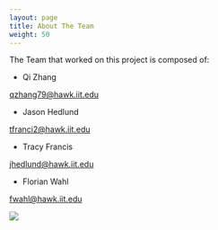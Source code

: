 ```yaml
---
layout: page
title: About The Team
weight: 50
---
```


The Team that worked on this project is composed of:
- Qi Zhang

qzhang79@hawk.iit.edu

- Jason Hedlund

tfranci2@hawk.iit.edu

- Tracy Francis                

jhedlund@hawk.iit.edu

- Florian Wahl 

fwahl@hawk.iit.edu

![](https://github.com/florian-wahl/com525portfolio/blob/master/public/img/teampic.jpg)